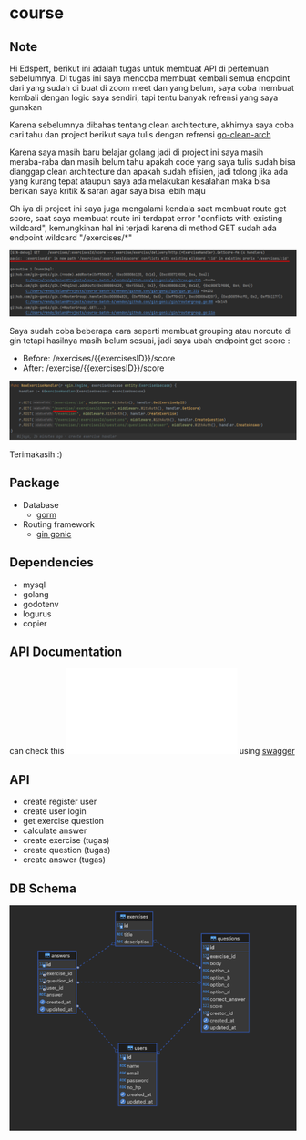 # course

## Note

Hi Edspert, berikut ini adalah tugas untuk membuat API di pertemuan sebelumnya. Di tugas ini saya mencoba membuat kembali semua endpoint dari yang sudah di buat di zoom meet dan yang belum, saya coba membuat kembali dengan logic saya sendiri, tapi tentu banyak refrensi yang saya gunakan

Karena sebelumnya dibahas tentang clean architecture, akhirnya saya coba cari tahu dan project berikut saya tulis dengan refrensi [go-clean-arch](https://github.com/bxcodec/go-clean-arch)

Karena saya masih baru belajar golang jadi di project ini saya masih meraba-raba dan masih belum tahu apakah code yang saya tulis sudah bisa dianggap clean architecture dan apakah sudah efisien, jadi tolong jika ada yang kurang tepat ataupun saya ada melakukan kesalahan maka bisa berikan saya kritik & saran agar saya bisa lebih maju

Oh iya di project ini saya juga mengalami kendala saat membuat route get score, saat saya membuat route ini terdapat error "conflicts with existing wildcard", kemungkinan hal ini terjadi karena di method GET sudah ada endpoint wildcard "/exercises/*"

![conflicts with existing wildcard](error.png)

Saya sudah coba beberapa cara seperti membuat grouping atau noroute di gin tetapi hasilnya masih belum sesuai, jadi saya ubah endpoint get score :

- Before: /exercises/{{exercisesID}}/score
- After: /exercise/{{exercisesID}}/score

![reoute](route.png)

Terimakasih :)

## Package
- Database
    - [gorm](https://gorm.io/)
- Routing framework
    - [gin gonic](https://gin-gonic.com/)

## Dependencies
- mysql
- golang
- godotenv
- logurus
- copier

## API Documentation
can check this ![documentation](./openapi.json) using [swagger](https://editor.swagger.io/) 

## API
- create register user
- create user login
- get exercise question
- calculate answer
- create exercise (tugas)
- create question (tugas)
- create answer (tugas)

## DB Schema
![db schema](./db_diagram.png)